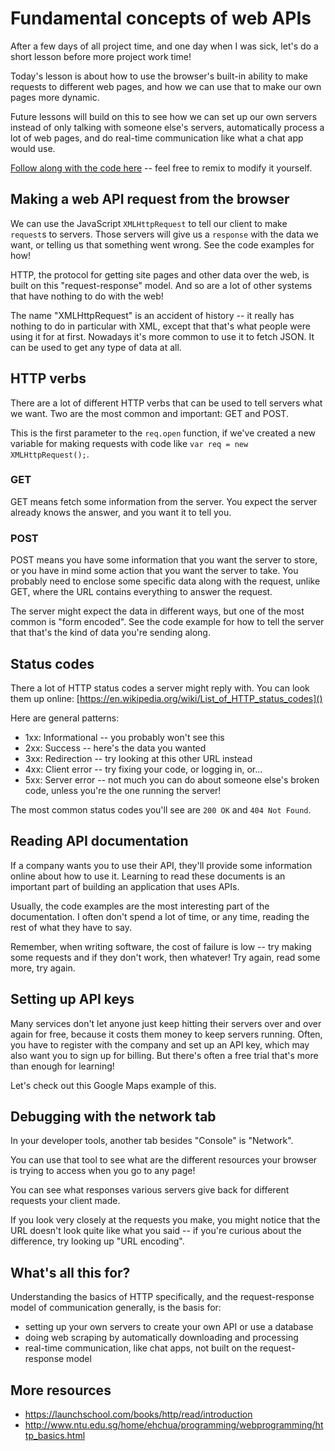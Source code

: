 # Fundamental concepts of web APIs
After a few days of all project time, and one day when I was sick, let's do a short lesson before more project work time!

Today's lesson is about how to use the browser's built-in ability to make requests to different web pages, and how we can use that to make our own pages more dynamic.

Future lessons will build on this to see how we can set up our own servers instead of only talking with someone else's servers, automatically process a lot of web pages, and do real-time communication like what a chat app would use.

[Follow along with the code here](https://glitch.com/edit/#!/gakko-apis?path=script.js:1:0) -- feel free to remix to modify it yourself.

## Making a web API request from the browser
We can use the JavaScript `XMLHttpRequest` to tell our client to make `request`s to servers.
Those servers will give us a `response` with the data we want, or telling us that something went wrong.
See the code examples for how!

HTTP, the protocol for getting site pages and other data over the web, is built on this "request-response" model. And so are a lot of other systems that have nothing to do with the web!

The name "XMLHttpRequest" is an accident of history -- it really has nothing to do in particular with XML, except that that's what people were using it for at first. Nowadays it's more common to use it to fetch JSON. It can be used to get any type of data at all.


## HTTP verbs
There are a lot of different HTTP verbs that can be used to tell servers what we want.
Two are the most common and important: GET and POST.

This is the first parameter to the `req.open` function, if we've created a new variable for making requests with code like `var req = new XMLHttpRequest();`.

### GET
GET means fetch some information from the server. You expect the server already knows the answer, and you want it to tell you.

### POST
POST means you have some information that you want the server to store, or you have in mind some action that you want the server to take.
You probably need to enclose some specific data along with the request, unlike GET, where the URL contains everything to answer the request.

The server might expect the data in different ways, but one of the most common is "form encoded". See the code example for how to tell the server that that's the kind of data you're sending along.


## Status codes
There a lot of HTTP status codes a server might reply with. You can look them up online: [https://en.wikipedia.org/wiki/List_of_HTTP_status_codes]()

Here are general patterns:
- 1xx: Informational -- you probably won't see this
- 2xx: Success -- here's the data you wanted
- 3xx: Redirection -- try looking at this other URL instead
- 4xx: Client error -- try fixing your code, or logging in, or...
- 5xx: Server error -- not much you can do about someone else's broken code, unless you're the one running the server!

The most common status codes you'll see are `200 OK` and `404 Not Found`.


## Reading API documentation
If a company wants you to use their API, they'll provide some information online about how to use it. Learning to read these documents is an important part of building an application that uses APIs.

Usually, the code examples are the most interesting part of the documentation. I often don't spend a lot of time, or any time, reading the rest of what they have to say.

Remember, when writing software, the cost of failure is low -- try making some requests and if they don't work, then whatever! Try again, read some more, try again.

## Setting up API keys
Many services don't let anyone just keep hitting their servers over and over again for free, because it costs them money to keep servers running. Often, you have to register with the company and set up an API key, which may also want you to sign up for billing. But there's often a free trial that's more than enough for learning!

Let's check out this Google Maps example of this.

## Debugging with the network tab
In your developer tools, another tab besides "Console" is "Network".

You can use that tool to see what are the different resources your browser is trying to access when you go to any page!

You can see what responses various servers give back for different requests your client made.

If you look very closely at the requests you make, you might notice that the URL doesn't look quite like what you said -- if you're curious about the difference, try looking up "URL encoding".

## What's all this for?
Understanding the basics of HTTP specifically, and the request-response model of communication generally, is the basis for:
- setting up your own servers to create your own API or use a database
- doing web scraping by automatically downloading and processing
- real-time communication, like chat apps, not built on the request-response model

## More resources
- https://launchschool.com/books/http/read/introduction
- http://www.ntu.edu.sg/home/ehchua/programming/webprogramming/http_basics.html

